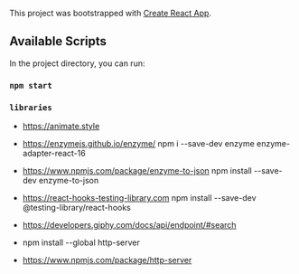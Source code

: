 This project was bootstrapped with [Create React App](https://github.com/facebook/create-react-app).

## Available Scripts

In the project directory, you can run:

### `npm start`

### `libraries`

- https://animate.style
- https://enzymejs.github.io/enzyme/
  npm i --save-dev enzyme enzyme-adapter-react-16
- https://www.npmjs.com/package/enzyme-to-json
  npm install --save-dev enzyme-to-json
- https://react-hooks-testing-library.com
  npm install --save-dev @testing-library/react-hooks

- https://developers.giphy.com/docs/api/endpoint/#search
- npm install --global http-server
- https://www.npmjs.com/package/http-server

